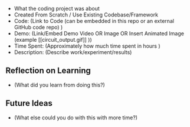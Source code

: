 * What the coding project was about
* Created From Scratch / Use Existing Codebase/Framework
* Code: (Link to Code (can be embedded in this repo or an external GitHub code repo) )
* Demo: (Link/Embed Demo Video OR Image OR  Insert Animated Image (example [[circuit_output.gif]] ))
* Time Spent: (Approximately how much time spent in hours )
* Description: (Describe work/experiment/results)

## Reflection on Learning
* (What did you learn from doing this?)


## Future Ideas
* (What else could you do with this with more time?)